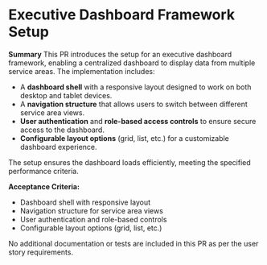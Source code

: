 # Executive Dashboard Framework Setup

**Summary**
This PR introduces the setup for an executive dashboard framework, enabling a centralized dashboard to display data from multiple service areas. The implementation includes:

- A **dashboard shell** with a responsive layout designed to work on both desktop and tablet devices.
- A **navigation structure** that allows users to switch between different service area views.
- **User authentication** and **role-based access controls** to ensure secure access to the dashboard.
- **Configurable layout options** (grid, list, etc.) for a customizable dashboard experience.

The setup ensures the dashboard loads efficiently, meeting the specified performance criteria.

**Acceptance Criteria:**
- Dashboard shell with responsive layout
- Navigation structure for service area views
- User authentication and role-based controls
- Configurable layout options (grid, list, etc.)

No additional documentation or tests are included in this PR as per the user story requirements.